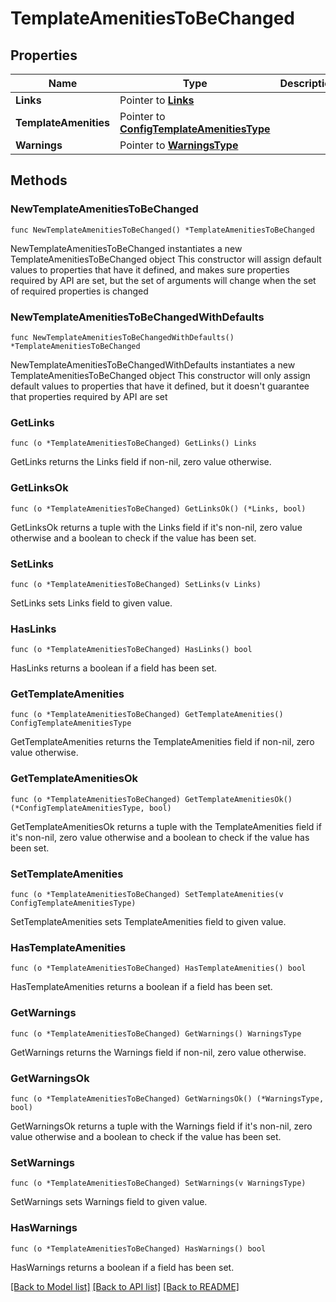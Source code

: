 # TemplateAmenitiesToBeChanged

## Properties

Name | Type | Description | Notes
------------ | ------------- | ------------- | -------------
**Links** | Pointer to [**Links**](Links.md) |  | [optional] 
**TemplateAmenities** | Pointer to [**ConfigTemplateAmenitiesType**](ConfigTemplateAmenitiesType.md) |  | [optional] 
**Warnings** | Pointer to [**WarningsType**](WarningsType.md) |  | [optional] 

## Methods

### NewTemplateAmenitiesToBeChanged

`func NewTemplateAmenitiesToBeChanged() *TemplateAmenitiesToBeChanged`

NewTemplateAmenitiesToBeChanged instantiates a new TemplateAmenitiesToBeChanged object
This constructor will assign default values to properties that have it defined,
and makes sure properties required by API are set, but the set of arguments
will change when the set of required properties is changed

### NewTemplateAmenitiesToBeChangedWithDefaults

`func NewTemplateAmenitiesToBeChangedWithDefaults() *TemplateAmenitiesToBeChanged`

NewTemplateAmenitiesToBeChangedWithDefaults instantiates a new TemplateAmenitiesToBeChanged object
This constructor will only assign default values to properties that have it defined,
but it doesn't guarantee that properties required by API are set

### GetLinks

`func (o *TemplateAmenitiesToBeChanged) GetLinks() Links`

GetLinks returns the Links field if non-nil, zero value otherwise.

### GetLinksOk

`func (o *TemplateAmenitiesToBeChanged) GetLinksOk() (*Links, bool)`

GetLinksOk returns a tuple with the Links field if it's non-nil, zero value otherwise
and a boolean to check if the value has been set.

### SetLinks

`func (o *TemplateAmenitiesToBeChanged) SetLinks(v Links)`

SetLinks sets Links field to given value.

### HasLinks

`func (o *TemplateAmenitiesToBeChanged) HasLinks() bool`

HasLinks returns a boolean if a field has been set.

### GetTemplateAmenities

`func (o *TemplateAmenitiesToBeChanged) GetTemplateAmenities() ConfigTemplateAmenitiesType`

GetTemplateAmenities returns the TemplateAmenities field if non-nil, zero value otherwise.

### GetTemplateAmenitiesOk

`func (o *TemplateAmenitiesToBeChanged) GetTemplateAmenitiesOk() (*ConfigTemplateAmenitiesType, bool)`

GetTemplateAmenitiesOk returns a tuple with the TemplateAmenities field if it's non-nil, zero value otherwise
and a boolean to check if the value has been set.

### SetTemplateAmenities

`func (o *TemplateAmenitiesToBeChanged) SetTemplateAmenities(v ConfigTemplateAmenitiesType)`

SetTemplateAmenities sets TemplateAmenities field to given value.

### HasTemplateAmenities

`func (o *TemplateAmenitiesToBeChanged) HasTemplateAmenities() bool`

HasTemplateAmenities returns a boolean if a field has been set.

### GetWarnings

`func (o *TemplateAmenitiesToBeChanged) GetWarnings() WarningsType`

GetWarnings returns the Warnings field if non-nil, zero value otherwise.

### GetWarningsOk

`func (o *TemplateAmenitiesToBeChanged) GetWarningsOk() (*WarningsType, bool)`

GetWarningsOk returns a tuple with the Warnings field if it's non-nil, zero value otherwise
and a boolean to check if the value has been set.

### SetWarnings

`func (o *TemplateAmenitiesToBeChanged) SetWarnings(v WarningsType)`

SetWarnings sets Warnings field to given value.

### HasWarnings

`func (o *TemplateAmenitiesToBeChanged) HasWarnings() bool`

HasWarnings returns a boolean if a field has been set.


[[Back to Model list]](../README.md#documentation-for-models) [[Back to API list]](../README.md#documentation-for-api-endpoints) [[Back to README]](../README.md)



